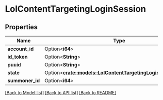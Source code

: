 # LolContentTargetingLoginSession

## Properties

Name | Type | Description | Notes
------------ | ------------- | ------------- | -------------
**account_id** | Option<**i64**> |  | [optional]
**id_token** | Option<**String**> |  | [optional]
**puuid** | Option<**String**> |  | [optional]
**state** | Option<[**crate::models::LolContentTargetingLoginSessionState**](LolContentTargetingLoginSessionState.md)> |  | [optional]
**summoner_id** | Option<**i64**> |  | [optional]

[[Back to Model list]](../README.md#documentation-for-models) [[Back to API list]](../README.md#documentation-for-api-endpoints) [[Back to README]](../README.md)


